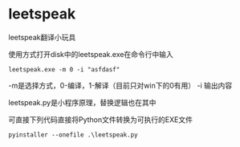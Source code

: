 # leetspeak
leetspeak翻译小玩具

使用方式打开disk中的leetspeak.exe在命令行中输入
```
leetspeak.exe -m 0 -i "asfdasf"
```

-m是选择方式，0-编译，1-解译（目前只对win下的0有用）
-i 输出内容

leetspeak.py是小程序原理，替换逻辑也在其中

可直接下列代码直接将Python文件转换为可执行的EXE文件
```
pyinstaller --onefile .\leetspeak.py
```
